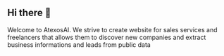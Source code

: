 ## Hi there 👋
Welcome to AtexosAI.
We strive to create  website for sales services and freelancers that allows them to discover new companies and extract business informations and leads from public data
